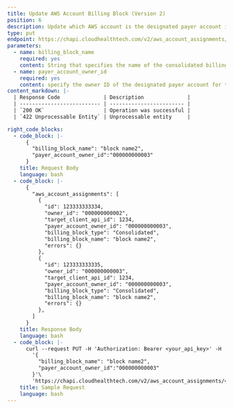 ```yaml
---
title: Update AWS Account Billing Block (Version 2)
position: 6
description: Update which AWS account is the designated payer account in an existing consolidated billing block.
type: put
endpoint: https://chapi.cloudhealthtech.com/v2/aws_account_assignments/:target_client_api_id
parameters:
  - name: billing_block_name
    required: yes
    content: String that specifies the name of the consolidated billing block.
  - name: payer_account_owner_id
    required: yes
    content: specify the owner ID of the designated payer account for the consolidated billing block.
content_markdown: |-
  | Response Code              | Description              |
  | -------------------------- | ------------------------ |
  | `200 OK`                   | Operation was successful |
  | `422 Unprocessable Entity` | Unprocessable entity     |

right_code_blocks:
  - code_block: |-
      {
        "billing_block_name": "block name2",
        "payer_account_owner_id":"000000000003"
      }
    title: Request Body
    language: bash
  - code_block: |-
      {
        "aws_account_assignments": [
          {
            "id": 123333333334,
            "owner_id": "000000000002",
            "target_client_api_id": 1234,
            "payer_account_owner_id": "000000000003",
            "billing_block_type": "Consolidated",
            "billing_block_name": "block name2",
            "errors": {}
          },
          {
            "id": 123333333335,
            "owner_id": "000000000003",
            "target_client_api_id": 1234,
            "payer_account_owner_id": "000000000003",
            "billing_block_type": "Consolidated",
            "billing_block_name": "block name2",
            "errors": {}
          },
        ]
      }
    title: Response Body
    language: bash
  - code_block: |-
      curl --request PUT -H 'Authorization: Bearer <your_api_key>' -H 'Content-Type: application/json' -d\
        '{
          "billing_block_name": "block name2",
          "payer_account_owner_id":"000000000003"
        }'\
        'https://chapi.cloudhealthtech.com/v2/aws_account_assignments/<target_client_api_id>'
    title: Sample Request
    language: bash
---
```

